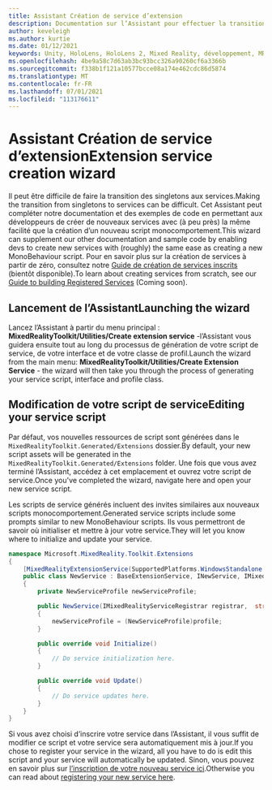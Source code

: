 ```yaml
---
title: Assistant Création de service d’extension
description: Documentation sur l’Assistant pour effectuer la transition des singletons vers les services MRTK
author: keveleigh
ms.author: kurtie
ms.date: 01/12/2021
keywords: Unity, HoloLens, HoloLens 2, Mixed Reality, développement, MRTK
ms.openlocfilehash: 4be9a58c7d63ab3bc93bcc326a90260cf6a3366b
ms.sourcegitcommit: f338b1f121a10577bcce08a174e462cdc86d5874
ms.translationtype: MT
ms.contentlocale: fr-FR
ms.lasthandoff: 07/01/2021
ms.locfileid: "113176611"
---
```

# <a name="extension-service-creation-wizard"></a><span data-ttu-id="5bf3c-104">Assistant Création de service d’extension</span><span class="sxs-lookup"><span data-stu-id="5bf3c-104">Extension service creation wizard</span></span>

<span data-ttu-id="5bf3c-105">Il peut être difficile de faire la transition des singletons aux services.</span><span class="sxs-lookup"><span data-stu-id="5bf3c-105">Making the transition from singletons to services can be difficult.</span></span> <span data-ttu-id="5bf3c-106">Cet Assistant peut compléter notre documentation et des exemples de code en permettant aux développeurs de créer de nouveaux services avec (à peu près) la même facilité que la création d’un nouveau script monocomportement.</span><span class="sxs-lookup"><span data-stu-id="5bf3c-106">This wizard can supplement our other documentation and sample code by enabling devs to create new services with (roughly) the same ease as creating a new MonoBehaviour script.</span></span> <span data-ttu-id="5bf3c-107">Pour en savoir plus sur la création de services à partir de zéro, consultez notre [Guide de création de services inscrits](../../configuration/mixed-reality-configuration-guide.md) (bientôt disponible).</span><span class="sxs-lookup"><span data-stu-id="5bf3c-107">To learn about creating services from scratch, see our [Guide to building Registered Services](../../configuration/mixed-reality-configuration-guide.md) (Coming soon).</span></span>

## <a name="launching-the-wizard"></a><span data-ttu-id="5bf3c-108">Lancement de l’Assistant</span><span class="sxs-lookup"><span data-stu-id="5bf3c-108">Launching the wizard</span></span>

<span data-ttu-id="5bf3c-109">Lancez l’Assistant à partir du menu principal : **MixedRealityToolkit/Utilities/Create extension service** -l’Assistant vous guidera ensuite tout au long du processus de génération de votre script de service, de votre interface et de votre classe de profil.</span><span class="sxs-lookup"><span data-stu-id="5bf3c-109">Launch the wizard from the main menu: **MixedRealityToolkit/Utilities/Create Extension Service** - the wizard will then take you through the process of generating your service script, interface and profile class.</span></span>

## <a name="editing-your-service-script"></a><span data-ttu-id="5bf3c-110">Modification de votre script de service</span><span class="sxs-lookup"><span data-stu-id="5bf3c-110">Editing your service script</span></span>

<span data-ttu-id="5bf3c-111">Par défaut, vos nouvelles ressources de script sont générées dans le `MixedRealityToolkit.Generated/Extensions` dossier.</span><span class="sxs-lookup"><span data-stu-id="5bf3c-111">By default, your new script assets will be generated in the `MixedRealityToolkit.Generated/Extensions` folder.</span></span> <span data-ttu-id="5bf3c-112">Une fois que vous avez terminé l’Assistant, accédez à cet emplacement et ouvrez votre script de service.</span><span class="sxs-lookup"><span data-stu-id="5bf3c-112">Once you've completed the wizard, navigate here and open your new service script.</span></span>

<span data-ttu-id="5bf3c-113">Les scripts de service générés incluent des invites similaires aux nouveaux scripts monocomportement.</span><span class="sxs-lookup"><span data-stu-id="5bf3c-113">Generated service scripts include some prompts similar to new MonoBehaviour scripts.</span></span> <span data-ttu-id="5bf3c-114">Ils vous permettront de savoir où initialiser et mettre à jour votre service.</span><span class="sxs-lookup"><span data-stu-id="5bf3c-114">They will let you know where to initialize and update your service.</span></span>

```csharp
namespace Microsoft.MixedReality.Toolkit.Extensions
{
    [MixedRealityExtensionService(SupportedPlatforms.WindowsStandalone|SupportedPlatforms.MacStandalone|SupportedPlatforms.LinuxStandalone|SupportedPlatforms.WindowsUniversal)]
    public class NewService : BaseExtensionService, INewService, IMixedRealityExtensionService
    {
        private NewServiceProfile newServiceProfile;

        public NewService(IMixedRealityServiceRegistrar registrar,  string name,  uint priority,  BaseMixedRealityProfile profile) : base(registrar, name, priority, profile) 
        {
            newServiceProfile = (NewServiceProfile)profile;
        }

        public override void Initialize()
        {
            // Do service initialization here.
        }

        public override void Update()
        {
            // Do service updates here.
        }
    }
}
```

<span data-ttu-id="5bf3c-115">Si vous avez choisi d’inscrire votre service dans l’Assistant, il vous suffit de modifier ce script et votre service sera automatiquement mis à jour.</span><span class="sxs-lookup"><span data-stu-id="5bf3c-115">If you chose to register your service in the wizard, all you have to do is edit this script and your service will automatically be updated.</span></span> <span data-ttu-id="5bf3c-116">Sinon, vous pouvez en savoir plus sur [l’inscription de votre nouveau service ici](../../configuration/mixed-reality-configuration-guide.md).</span><span class="sxs-lookup"><span data-stu-id="5bf3c-116">Otherwise you can read about [registering your new service here](../../configuration/mixed-reality-configuration-guide.md).</span></span>
